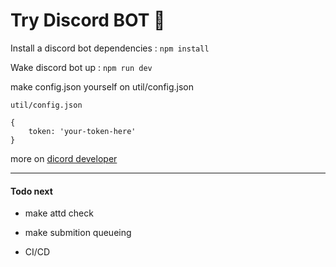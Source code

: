 # Try Discord BOT 🤖

Install a discord bot dependencies : ```npm install```

Wake discord bot up : ``` npm run dev ```

make config.json yourself on util/config.json

```
util/config.json

{
    token: 'your-token-here'
}
```

more on [dicord developer](https://discord.com/developers/applications)

---

#### Todo next

- make attd check

- make submition queueing

- CI/CD
